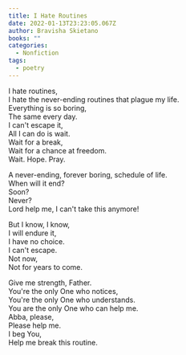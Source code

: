 ```yaml
---
title: I Hate Routines
date: 2022-01-13T23:23:05.067Z
author: Bravisha Skietano
books: ""
categories:
  - Nonfiction
tags:
  - poetry
---
```

I hate routines,\
I hate the never-ending routines that plague my life.\
Everything is so boring,\
The same every day.\
I can't escape it,\
All I can do is wait.\
Wait for a break,\
Wait for a chance at freedom.\
Wait. Hope. Pray.

A never-ending, forever boring, schedule of life.\
When will it end?\
Soon?\
Never?\
Lord help me, I can't take this anymore!

But I know, I know,\
I will endure it,\
I have no choice.\
I can't escape.\
Not now,\
Not for years to come.

Give me strength, Father.\
You're the only One who notices,\
You're the only One who understands.\
You are the only One who can help me.\
Abba, please,\
Please help me.\
I beg You,\
Help me break this routine.